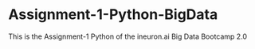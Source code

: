 # Assignment-1-Python-BigData
This is the Assignment-1 Python of the ineuron.ai Big Data Bootcamp 2.0
